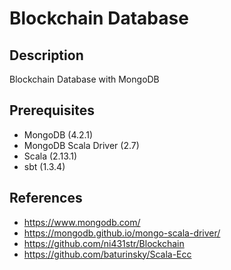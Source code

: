 # Blockchain Database
## Description
Blockchain Database with MongoDB

## Prerequisites
* MongoDB (4.2.1)
* MongoDB Scala Driver (2.7)
* Scala (2.13.1)
* sbt (1.3.4)

## References 
* https://www.mongodb.com/
* https://mongodb.github.io/mongo-scala-driver/
* https://github.com/ni431str/Blockchain
* https://github.com/baturinsky/Scala-Ecc